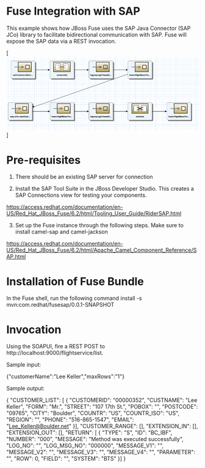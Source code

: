 # Fuse Integration with SAP

This example shows how JBoss Fuse uses the SAP Java Connector (SAP JCo) library to facilitate bidirectional communication with SAP. Fuse will expose the SAP data via a REST invocation.

[![Camel Diagram](https://github.com/tohwsw/fusesap/blob/master/fusesap.png)]

# Pre-requisites

1) There should be an existing SAP server for connection

2) Install the SAP Tool Suite in the JBoss Developer Studio. This creates a SAP Connections view for testing your components.

https://access.redhat.com/documentation/en-US/Red_Hat_JBoss_Fuse/6.2/html/Tooling_User_Guide/RiderSAP.html

3) Set up the Fuse instance through the following steps. Make sure to install camel-sap and camel-jackson

https://access.redhat.com/documentation/en-US/Red_Hat_JBoss_Fuse/6.2/html/Apache_Camel_Component_Reference/SAP.html

# Installation of Fuse Bundle

In the Fuse shell, run the following command
install -s mvn:com.redhat/fusesap/0.0.1-SNAPSHOT

# Invocation

Using the SOAPUI, fire a REST POST to http://localhost:9000/flightservice/list.

Sample input:

{"customerName":"Lee Keller","maxRows":"1"}

Sample output:

{
   "CUSTOMER_LIST": [   {
      "CUSTOMERID": "00000352",
      "CUSTNAME": "Lee Keller",
      "FORM": "Mr.",
      "STREET": "107 17th St.",
      "POBOX": "",
      "POSTCODE": "09765",
      "CITY": "Boulder",
      "COUNTR": "US",
      "COUNTR_ISO": "US",
      "REGION": "",
      "PHONE": "516-865-1547",
      "EMAIL": "Lee_Keller@Boulder.net"
   }],
   "CUSTOMER_RANGE": [],
   "EXTENSION_IN": [],
   "EXTENSION_OUT": [],
   "RETURN": [   {
      "TYPE": "S",
      "ID": "BC_IBF",
      "NUMBER": "000",
      "MESSAGE": "Method was executed successfully",
      "LOG_NO": "",
      "LOG_MSG_NO": "000000",
      "MESSAGE_V1": "",
      "MESSAGE_V2": "",
      "MESSAGE_V3": "",
      "MESSAGE_V4": "",
      "PARAMETER": "",
      "ROW": 0,
      "FIELD": "",
      "SYSTEM": "BTS"
   }]
}


